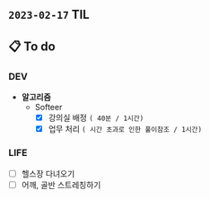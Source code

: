 ## `2023-02-17` TIL

## 📋 To do

### DEV

+ **알고리즘**
  + Softeer
    + [x] 강의실 배정 `( 40분 / 1시간)`
    + [x] 업무 처리 `( 시간 초과로 인한 풀이참조 / 1시간)`

### LIFE

+ [ ] 헬스장 다녀오기
+ [ ] 어깨, 골반 스트레칭하기